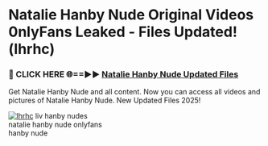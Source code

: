 # Natalie Hanby Nude Original Videos 0nlyFans Leaked - Files Updated! (lhrhc)

<h3>🔴 CLICK HERE 🌐==►► <a href="https://tinyurl.com/52m3yx9h" rel="nofollow">Natalie Hanby Nude Updated Files</a></h3>

Get Natalie Hanby Nude and all content. Now you can access all videos and pictures of Natalie Hanby Nude. New Updated Files 2025!

[![lhrhc](https://i.imgur.com/TnHtlc8.gif)](https://tinyurl.com/52m3yx9h)
liv hanby nudes<br>
natalie hanby nude onlyfans<br>
hanby nude